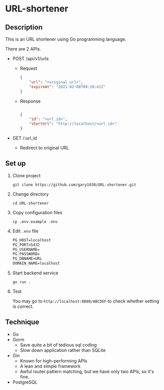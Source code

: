 # URL-shortener

## Description

This is an URL shortener using Go programming language.

There are 2 APIs.

* POST /api/v1/urls
  * Request

    ```json
    {
        "url": "<original_url>",
        "expireAt": "2021-02-08T09:20:41Z"
    }
    ```

  * Response
  
    ```json

    {
        "id": "<url_id>",
        "shortUrl": "http://localhost/<url_id>"
    }
    ```

* GET /:url_id
  * Redirect to original URL

## Set up

1. Clone project

    ```shell
    git clone https://github.com/gary1030/URL-shortener.git
    ```

2. Change directory

   ```shell
   cd URL-shortener
   ```

3. Copy configuration files

    ```shell
    cp .env.example .env
    ```

4. Edit `.env` file

    ```txt
    PG_HOST=localhost
    PG_PORT=5432
    PG_USERNAME=
    PG_PASSWORD=
    PG_DBNAME=URL
    DOMAIN_NAME=localhost
    ```

5. Start backend service

    ```shell
    go run .
    ```

6. Test

   You may go to `http://localhost:8080/ABCDEF` to check whether setting is correct.

## Technique

* Go
* Gorm
  * Save quite a bit of tedious sql coding
  * Slow down application rather than SQLite
* Gin
  * Known for high-performing APIs
  * A lean and simple framework
  * Awful router pattern matching, but we have only two APIs, so it's fine.
* PostgreSQL
